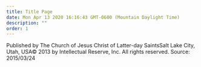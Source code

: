 ```yaml
---
title: Title Page
date: Mon Apr 13 2020 16:16:43 GMT-0600 (Mountain Daylight Time)
description: ""
order: 1
---
```


Published by The Church of Jesus Christ of Latter-day SaintsSalt Lake City, Utah, USA© 2013 by Intellectual Reserve, Inc. All rights reserved. Source: 2015/03/24
